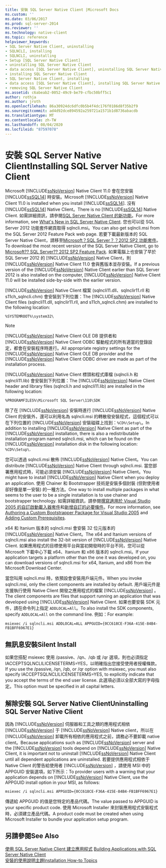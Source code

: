 ```yaml
---
title: 安裝 SQL Server Native Client |Microsoft Docs
ms.custom: ''
ms.date: 03/06/2017
ms.prod: sql-server-2014
ms.reviewer: ''
ms.technology: native-client
ms.topic: reference
helpviewer_keywords:
- SQL Server Native Client, uninstalling
- SQLNCLI, installing
- SQLNCLI, uninstalling
- Setup [SQL Server Native Client]
- uninstalling SQL Server Native Client
- data access [SQL Server Native Client], uninstalling SQL Server Native Client
- installing SQL Server Native Client
- SQL Server Native Client, installing
- data access [SQL Server Native Client], installing SQL Server Native Client
- removing SQL Server Native Client
ms.assetid: c6abeab2-0052-49c9-be79-cfbc50bff5c1
author: rothja
ms.author: jroth
ms.openlocfilehash: 86a30924dc6dfc0b5b4f4dc176f0186d8f35b2f9
ms.sourcegitcommit: ad4d92dce894592a259721a1571b1d8736abacdb
ms.translationtype: MT
ms.contentlocale: zh-TW
ms.lasthandoff: 08/04/2020
ms.locfileid: "87597078"
---
```

# <a name="installing-sql-server-native-client"></a><span data-ttu-id="cda35-102">安裝 SQL Server Native Client</span><span class="sxs-lookup"><span data-stu-id="cda35-102">Installing SQL Server Native Client</span></span>
  <span data-ttu-id="cda35-103">Microsoft [!INCLUDE[ssNoVersion](../../../includes/ssnoversion-md.md)] Native Client 11.0 會在您安裝 [!INCLUDE[ssSQL14](../../../includes/sssql14-md.md)] 時安裝。</span><span class="sxs-lookup"><span data-stu-id="cda35-103">Microsoft [!INCLUDE[ssNoVersion](../../../includes/ssnoversion-md.md)] Native Client 11.0 is installed when you install [!INCLUDE[ssSQL14](../../../includes/sssql14-md.md)].</span></span> <span data-ttu-id="cda35-104">沒有 [!INCLUDE[ssSQL14](../../../includes/sssql14-md.md)] Native Client。</span><span class="sxs-lookup"><span data-stu-id="cda35-104">There is no [!INCLUDE[ssSQL14](../../../includes/sssql14-md.md)] Native Client.</span></span> <span data-ttu-id="cda35-105">如需詳細資訊，請參閱[SQL Server Native Client 的新功能](../sql-server-native-client.md)。</span><span class="sxs-lookup"><span data-stu-id="cda35-105">For more information, see [What's New in SQL Server Native Client](../sql-server-native-client.md).</span></span> <span data-ttu-id="cda35-106">您也可以從 SQL Server 2012 功能套件網頁取得 sqlncli.msi。</span><span class="sxs-lookup"><span data-stu-id="cda35-106">You can also get sqlncli.msi from the SQL Server 2012 Feature Pack web page.</span></span> <span data-ttu-id="cda35-107">若要下載最新版本的 SQL Server Native Client，請移至[Microsoft？SQL Server？？2012 SP2 功能套件](https://www.microsoft.com/download/details.aspx?id=43339)。</span><span class="sxs-lookup"><span data-stu-id="cda35-107">To download the most recent version of the SQL Server Native Client, go to [Microsoft?? SQL Server?? 2012 SP2 Feature Pack](https://www.microsoft.com/download/details.aspx?id=43339).</span></span> <span data-ttu-id="cda35-108">如果電腦上也安裝了早於 SQL Server 2012 的 [!INCLUDE[ssNoVersion](../../../includes/ssnoversion-md.md)] Native Client，則 [!INCLUDE[ssNoVersion](../../../includes/ssnoversion-md.md)] Native Client 11.0 會與舊版本並存安裝。</span><span class="sxs-lookup"><span data-stu-id="cda35-108">If a previous version of the [!INCLUDE[ssNoVersion](../../../includes/ssnoversion-md.md)] Native Client earlier than SQL Server 2012 is also installed on the computer, [!INCLUDE[ssNoVersion](../../../includes/ssnoversion-md.md)] Native Client 11.0 will be installed side-by-side with the earlier version.</span></span>  
  
 <span data-ttu-id="cda35-109">[!INCLUDE[ssNoVersion](../../../includes/ssnoversion-md.md)] Native Client 檔案 (sqlncli11.dll、sqlnclir11.rll 和 s11ch_sqlncli.chm) 會安裝到下列位置：</span><span class="sxs-lookup"><span data-stu-id="cda35-109">The [!INCLUDE[ssNoVersion](../../../includes/ssnoversion-md.md)] Native Client files (sqlncli11.dll, sqlnclir11.rll, and s11ch_sqlncli.chm) are installed to the following location:</span></span>  
  
 `%SYSTEMROOT%\system32\`  
  
> [!NOTE]  
>  <span data-ttu-id="cda35-110">[!INCLUDE[ssNoVersion](../../../includes/ssnoversion-md.md)] Native Client OLE DB 提供者和 [!INCLUDE[ssNoVersion](../../../includes/ssnoversion-md.md)] Native Client ODBC 驅動程式的所有適當的登錄設定，都會在安裝程序時進行。</span><span class="sxs-lookup"><span data-stu-id="cda35-110">All appropriate registry settings for the [!INCLUDE[ssNoVersion](../../../includes/ssnoversion-md.md)] Native Client OLE DB provider and the [!INCLUDE[ssNoVersion](../../../includes/ssnoversion-md.md)] Native Client ODBC driver are made as part of the installation process.</span></span>  
  
 <span data-ttu-id="cda35-111">[!INCLUDE[ssNoVersion](../../../includes/ssnoversion-md.md)] Native Client 標頭和程式庫檔 (sqlncli.h 和 sqlncli11.lib) 會安裝到下列位置：</span><span class="sxs-lookup"><span data-stu-id="cda35-111">The [!INCLUDE[ssNoVersion](../../../includes/ssnoversion-md.md)] Native Client header and library files (sqlncli.h and sqlncli11.lib) are installed in the following location:</span></span>  
  
 `%PROGRAMFILES%\Microsoft SQL Server\110\SDK`  
  
 <span data-ttu-id="cda35-112">除了在 [!INCLUDE[ssNoVersion](../../../includes/ssnoversion-md.md)] 安裝時進行 [!INCLUDE[ssNoVersion](../../../includes/ssnoversion-md.md)] Native Client 的安裝外，還可以利用名為 sqlncli.msi 的轉散發安裝程式，這個程式可以在下列位置的 [!INCLUDE[ssNoVersion](../../../includes/ssnoversion-md.md)] 安裝磁碟上找到：`%CD%\Setup\`。</span><span class="sxs-lookup"><span data-stu-id="cda35-112">In addition to installing [!INCLUDE[ssNoVersion](../../../includes/ssnoversion-md.md)] Native Client as part of the [!INCLUDE[ssNoVersion](../../../includes/ssnoversion-md.md)] installation, there is also a redistributable installation program named sqlncli.msi, which can be found on the [!INCLUDE[ssNoVersion](../../../includes/ssnoversion-md.md)] installation disk in the following location: `%CD%\Setup\`.</span></span>  
  
 <span data-ttu-id="cda35-113">您可以透過 sqlncli.msi 散佈 [!INCLUDE[ssNoVersion](../../../includes/ssnoversion-md.md)] Native Client。</span><span class="sxs-lookup"><span data-stu-id="cda35-113">You can distribute [!INCLUDE[ssNoVersion](../../../includes/ssnoversion-md.md)] Native Client through sqlncli.msi.</span></span> <span data-ttu-id="cda35-114">當您部署應用程式時，可能必須安裝 [!INCLUDE[ssNoVersion](../../../includes/ssnoversion-md.md)] Native Client。</span><span class="sxs-lookup"><span data-stu-id="cda35-114">You might have to install [!INCLUDE[ssNoVersion](../../../includes/ssnoversion-md.md)] Native Client when you deploy an application.</span></span> <span data-ttu-id="cda35-115">使用 Chainer 和 Bootstrapper 技術是安裝多個封裝 (但對使用者卻好像是單一安裝) 的一種方法。</span><span class="sxs-lookup"><span data-stu-id="cda35-115">One way to install multiple packages in what seems to the user to be a single installation is to use chainer and bootstrapper technology.</span></span> <span data-ttu-id="cda35-116">如需詳細資訊，請參閱[撰寫適用於 Visual Studio 2005 的自訂啟動載入器套件](https://go.microsoft.com/fwlink/?LinkId=115667)和[新增自訂的必要條件](https://go.microsoft.com/fwlink/?LinkId=115668)。</span><span class="sxs-lookup"><span data-stu-id="cda35-116">For more information, see [Authoring a Custom Bootstrapper Package for Visual Studio 2005](https://go.microsoft.com/fwlink/?LinkId=115667) and [Adding Custom Prerequisites](https://go.microsoft.com/fwlink/?LinkId=115668).</span></span>  
  
 <span data-ttu-id="cda35-117">x64 和 Itanium 版本的 sqlncli.msi 會安裝 32 位元版本的 [!INCLUDE[ssNoVersion](../../../includes/ssnoversion-md.md)] Native Client。</span><span class="sxs-lookup"><span data-stu-id="cda35-117">The x64 and Itanium versions of sqlncli.msi also install the 32-bit version of [!INCLUDE[ssNoVersion](../../../includes/ssnoversion-md.md)] Native Client.</span></span> <span data-ttu-id="cda35-118">如果應用程式的目標使用平台與當初開發時的平台不同，您可以從 Microsoft 下載中心下載 x64、Itanium 和 x86 版本的 sqlncli.msi。</span><span class="sxs-lookup"><span data-stu-id="cda35-118">If your application targets a platform other than the one it was developed on, you can download versions of sqlncli.msi for x64, Itanium, and x86 from the Microsoft Download Center.</span></span>  
  
 <span data-ttu-id="cda35-119">當您叫用 sqlncli.msi 時，依預設會安裝用戶端元件。</span><span class="sxs-lookup"><span data-stu-id="cda35-119">When you invoke sqlncli.msi, only the client components are installed by default.</span></span> <span data-ttu-id="cda35-120">用戶端元件是支援執行使用 Native Client 開發之應用程式的檔案 [!INCLUDE[ssNoVersion](../../../includes/ssnoversion-md.md)] 。</span><span class="sxs-lookup"><span data-stu-id="cda35-120">The client components are files that support running an application that was developed using [!INCLUDE[ssNoVersion](../../../includes/ssnoversion-md.md)] Native Client.</span></span> <span data-ttu-id="cda35-121">如果也要安裝 SDK 元件，請在命令列上指定 `ADDLOCAL=All`。</span><span class="sxs-lookup"><span data-stu-id="cda35-121">To also install the SDK components, specify `ADDLOCAL=All` on the command line.</span></span> <span data-ttu-id="cda35-122">例如：</span><span class="sxs-lookup"><span data-stu-id="cda35-122">For example:</span></span>  
  
 `msiexec /i sqlncli.msi ADDLOCAL=ALL APPGUID={0CC618CE-F36A-415E-84B4-FB1BFF6967E1}`  
  
## <a name="silent-install"></a><span data-ttu-id="cda35-123">無訊息安裝</span><span class="sxs-lookup"><span data-stu-id="cda35-123">Silent Install</span></span>  
 <span data-ttu-id="cda35-124">如果您搭配 msiexec 使用 /passive、/qn、/qb 或 /qr 選項，則也必須指定 IACCEPTSQLNCLILICENSETERMS=YES，以明確指出您接受使用者授權條款。</span><span class="sxs-lookup"><span data-stu-id="cda35-124">If you use the /passive, /qn, /qb, or /qr option with msiexec, you must also specify IACCEPTSQLNCLILICENSETERMS=YES, to explicitly indicate that you accept the terms of the end user license.</span></span> <span data-ttu-id="cda35-125">此選項必須以全部大寫的字母指定。</span><span class="sxs-lookup"><span data-stu-id="cda35-125">This option must be specified in all capital letters.</span></span>  
  
## <a name="uninstalling-sql-server-native-client"></a><span data-ttu-id="cda35-126">解除安裝 SQL Server Native Client</span><span class="sxs-lookup"><span data-stu-id="cda35-126">Uninstalling SQL Server Native Client</span></span>  
 <span data-ttu-id="cda35-127">因為 [!INCLUDE[ssNoVersion](../../../includes/ssnoversion-md.md)] 伺服器和工具之類的應用程式相依 [!INCLUDE[ssNoVersion](../../../includes/ssnoversion-md.md)] 于 [!INCLUDE[ssNoVersion](../../../includes/ssnoversion-md.md)] Native client，所以在 [!INCLUDE[ssNoVersion](../../../includes/ssnoversion-md.md)] 卸載所有相依的應用程式之前，請務必不要卸載 native client。</span><span class="sxs-lookup"><span data-stu-id="cda35-127">Because applications such as [!INCLUDE[ssNoVersion](../../../includes/ssnoversion-md.md)] server and the [!INCLUDE[ssNoVersion](../../../includes/ssnoversion-md.md)] tools depend on [!INCLUDE[ssNoVersion](../../../includes/ssnoversion-md.md)] Native Client, it is important not to uninstall [!INCLUDE[ssNoVersion](../../../includes/ssnoversion-md.md)] Native Client until all dependent applications are uninstalled.</span></span> <span data-ttu-id="cda35-128">若要提供應用程式相依于 Native Client 的警告給使用者 [!INCLUDE[ssNoVersion](../../../includes/ssnoversion-md.md)] ，請使用 MSI 中的 APPGUID 安裝選項，如下所示：</span><span class="sxs-lookup"><span data-stu-id="cda35-128">To provider users with a warning that your application depends on [!INCLUDE[ssNoVersion](../../../includes/ssnoversion-md.md)] Native Client, use the APPGUID install option in your MSI, as follows:</span></span>  
  
 `msiexec /i sqlncli.msi APPGUID={0CC618CE-F36A-415E-84B4-FB1BFF6967E1}`  
  
 <span data-ttu-id="cda35-129">傳遞給 APPGUID 的值是您特定的產品代碼。</span><span class="sxs-lookup"><span data-stu-id="cda35-129">The value passed to APPGUID is your specific product code.</span></span> <span data-ttu-id="cda35-130">使用 Microsoft Installer 來封裝應用程式安裝程式時，必須建立產品代碼。</span><span class="sxs-lookup"><span data-stu-id="cda35-130">A product code must be created when using Microsoft Installer to bundle your application setup program.</span></span>  
  
## <a name="see-also"></a><span data-ttu-id="cda35-131">另請參閱</span><span class="sxs-lookup"><span data-stu-id="cda35-131">See Also</span></span>  
 <span data-ttu-id="cda35-132">[使用 SQL Server Native Client 建立應用程式](installing-sql-server-native-client.md) </span><span class="sxs-lookup"><span data-stu-id="cda35-132">[Building Applications with SQL Server Native Client](installing-sql-server-native-client.md) </span></span>  
 [<span data-ttu-id="cda35-133">安裝的使用說明主題</span><span class="sxs-lookup"><span data-stu-id="cda35-133">Installation How-to Topics</span></span>](../../../sql-server/install/installation-how-to-topics.md)  
  
  
